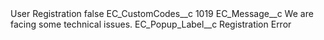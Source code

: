 <?xml version="1.0" encoding="UTF-8"?>
<CustomMetadata xmlns="http://soap.sforce.com/2006/04/metadata" xmlns:xsi="http://www.w3.org/2001/XMLSchema-instance" xmlns:xsd="http://www.w3.org/2001/XMLSchema">
    <label>User Registration</label>
    <protected>false</protected>
    <values>
        <field>EC_CustomCodes__c</field>
        <value xsi:type="xsd:string">1019</value>
    </values>
    <values>
        <field>EC_Message__c</field>
        <value xsi:type="xsd:string">We are facing some technical issues.</value>
    </values>
    <values>
        <field>EC_Popup_Label__c</field>
        <value xsi:type="xsd:string">Registration Error</value>
    </values>
</CustomMetadata>